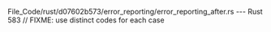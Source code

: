 File_Code/rust/d07602b573/error_reporting/error_reporting_after.rs --- Rust
583             // FIXME: use distinct codes for each case                                                                                                     

